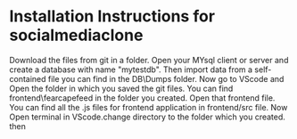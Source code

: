 # Installation Instructions for socialmediaclone

Download the files from git in a folder.
Open your MYsql client or server and create a database with name "mytestdb". Then import data from a self-contained file you can find in the DB\Dumps folder. 
Now go to VScode and Open the folder in which you saved the git files. You can find frontend\fearcapefeed in the folder you created. Open that frontend file.
You can find all the .js files for frontend application in frontend/src file. 
Now Open terminal in VScode.change directory to the folder which you created. then
